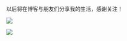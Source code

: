 以后将在博客与朋友们分享我的生活，感谢关注！

![](https://s2.loli.net/2021/12/19/c4gJ5lVvFxfYtmw.jpg)  

![](https://s2.loli.net/2021/12/19/bTIv8g7EXQkay3z.jpg)

